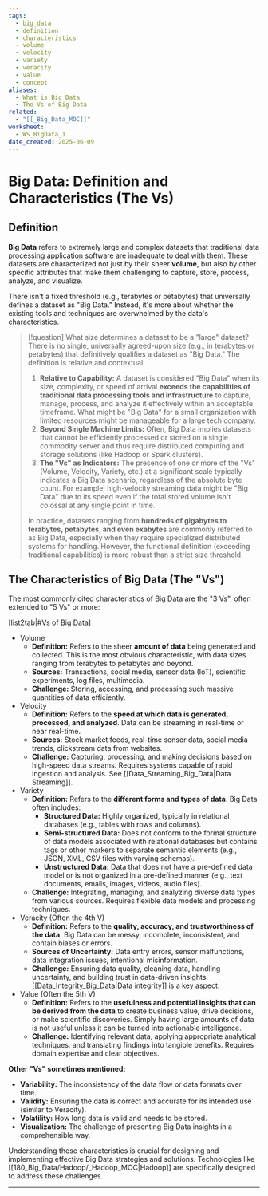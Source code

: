 ```yaml
---
tags:
  - big_data
  - definition
  - characteristics
  - volume
  - velocity
  - variety
  - veracity
  - value
  - concept
aliases:
  - What is Big Data
  - The Vs of Big Data
related:
  - "[[_Big_Data_MOC]]"
worksheet:
  - WS_BigData_1
date_created: 2025-06-09
---
```

# Big Data: Definition and Characteristics (The Vs)

## Definition
**Big Data** refers to extremely large and complex datasets that traditional data processing application software are inadequate to deal with them. These datasets are characterized not just by their sheer **volume**, but also by other specific attributes that make them challenging to capture, store, process, analyze, and visualize.

There isn't a fixed threshold (e.g., terabytes or petabytes) that universally defines a dataset as "Big Data." Instead, it's more about whether the existing tools and techniques are overwhelmed by the data's characteristics.

>[!question] What size determines a dataset to be a "large" dataset?
>There is no single, universally agreed-upon size (e.g., in terabytes or petabytes) that definitively qualifies a dataset as "Big Data." The definition is relative and contextual:
>
>1.  **Relative to Capability:** A dataset is considered "Big Data" when its size, complexity, or speed of arrival **exceeds the capabilities of traditional data processing tools and infrastructure** to capture, manage, process, and analyze it effectively within an acceptable timeframe. What might be "Big Data" for a small organization with limited resources might be manageable for a large tech company.
>2.  **Beyond Single Machine Limits:** Often, Big Data implies datasets that cannot be efficiently processed or stored on a single commodity server and thus require distributed computing and storage solutions (like Hadoop or Spark clusters).
>3.  **The "Vs" as Indicators:** The presence of one or more of the "Vs" (Volume, Velocity, Variety, etc.) at a significant scale typically indicates a Big Data scenario, regardless of the absolute byte count. For example, high-velocity streaming data might be "Big Data" due to its speed even if the total stored volume isn't colossal at any single point in time.
>
>In practice, datasets ranging from **hundreds of gigabytes to terabytes, petabytes, and even exabytes** are commonly referred to as Big Data, especially when they require specialized distributed systems for handling. However, the functional definition (exceeding traditional capabilities) is more robust than a strict size threshold.

## The Characteristics of Big Data (The "Vs")
The most commonly cited characteristics of Big Data are the "3 Vs", often extended to "5 Vs" or more:

[list2tab|#Vs of Big Data]
- Volume
    - **Definition:** Refers to the sheer **amount of data** being generated and collected. This is the most obvious characteristic, with data sizes ranging from terabytes to petabytes and beyond.
    - **Sources:** Transactions, social media, sensor data (IoT), scientific experiments, log files, multimedia.
    - **Challenge:** Storing, accessing, and processing such massive quantities of data efficiently.
- Velocity
    - **Definition:** Refers to the **speed at which data is generated, processed, and analyzed**. Data can be streaming in real-time or near real-time.
    - **Sources:** Stock market feeds, real-time sensor data, social media trends, clickstream data from websites.
    - **Challenge:** Capturing, processing, and making decisions based on high-speed data streams. Requires systems capable of rapid ingestion and analysis. See [[Data_Streaming_Big_Data|Data Streaming]].
- Variety
    - **Definition:** Refers to the **different forms and types of data**. Big Data often includes:
        -   **Structured Data:** Highly organized, typically in relational databases (e.g., tables with rows and columns).
        -   **Semi-structured Data:** Does not conform to the formal structure of data models associated with relational databases but contains tags or other markers to separate semantic elements (e.g., JSON, XML, CSV files with varying schemas).
        -   **Unstructured Data:** Data that does not have a pre-defined data model or is not organized in a pre-defined manner (e.g., text documents, emails, images, videos, audio files).
    - **Challenge:** Integrating, managing, and analyzing diverse data types from various sources. Requires flexible data models and processing techniques.
- Veracity 
	(Often the 4th V)
    - **Definition:** Refers to the **quality, accuracy, and trustworthiness of the data**. Big Data can be messy, incomplete, inconsistent, and contain biases or errors.
    - **Sources of Uncertainty:** Data entry errors, sensor malfunctions, data integration issues, intentional misinformation.
    - **Challenge:** Ensuring data quality, cleaning data, handling uncertainty, and building trust in data-driven insights. [[Data_Integrity_Big_Data|Data integrity]] is a key aspect.
- Value
	(Often the 5th V)
    - **Definition:** Refers to the **usefulness and potential insights that can be derived from the data** to create business value, drive decisions, or make scientific discoveries. Simply having large amounts of data is not useful unless it can be turned into actionable intelligence.
    - **Challenge:** Identifying relevant data, applying appropriate analytical techniques, and translating findings into tangible benefits. Requires domain expertise and clear objectives.

**Other "Vs" sometimes mentioned:**
-   **Variability:** The inconsistency of the data flow or data formats over time.
-   **Validity:** Ensuring the data is correct and accurate for its intended use (similar to Veracity).
-   **Volatility:** How long data is valid and needs to be stored.
-   **Visualization:** The challenge of presenting Big Data insights in a comprehensible way.

Understanding these characteristics is crucial for designing and implementing effective Big Data strategies and solutions. Technologies like [[180_Big_Data/Hadoop/_Hadoop_MOC|Hadoop]] are specifically designed to address these challenges.

---
